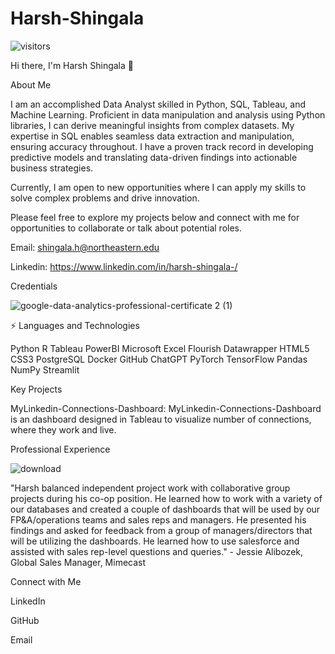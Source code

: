 # Harsh-Shingala
![visitors](https://visitor-badge.laobi.icu/badge?page_id=harsh15061999.visitor-badge)

Hi there, I'm Harsh Shingala 👋

About Me

I am an accomplished Data Analyst skilled in Python, SQL, Tableau, and Machine Learning. Proficient in data manipulation and analysis using Python libraries, I can derive meaningful insights from complex datasets. My expertise in SQL enables seamless data extraction and manipulation, ensuring accuracy throughout. I have a proven track record in developing predictive models and translating data-driven findings into actionable business strategies.

Currently, I am open to new opportunities where I can apply my skills to solve complex problems and drive innovation.

Please feel free to explore my projects below and connect with me for opportunities to collaborate or talk about potential roles.

Email: shingala.h@northeastern.edu

Linkedin: https://www.linkedin.com/in/harsh-shingala-/

Credentials

![google-data-analytics-professional-certificate 2 (1)](https://github.com/harsh15061999/Harsh-Shingala/assets/74000208/1f28bf4c-7b7f-4c74-a10c-6c31b57ed3a3)


⚡ Languages and Technologies

Python R Tableau PowerBI Microsoft Excel Flourish Datawrapper HTML5 CSS3 PostgreSQL Docker  GitHub ChatGPT PyTorch TensorFlow Pandas NumPy Streamlit

Key Projects

MyLinkedin-Connections-Dashboard: MyLinkedin-Connections-Dashboard is an dashboard designed in Tableau to visualize number of connections, where they work and live.

Professional Experience

![download](https://github.com/harsh15061999/Harsh-Shingala/assets/74000208/3be68ef4-d9d4-4f86-a594-31d1f6b10307)


"Harsh balanced independent project work with collaborative group projects during his co-op position. He learned how to work with a variety of our databases and created a couple of dashboards that will be used by our FP&A/operations teams and sales reps and managers. He presented his findings and asked for feedback from a group of managers/directors that will be utilizing the dashboards. He learned how to use salesforce and assisted with sales rep-level questions and queries." - Jessie Alibozek, Global Sales Manager, Mimecast

Connect with Me

LinkedIn

GitHub

Email
